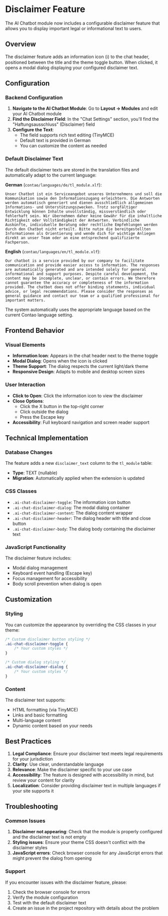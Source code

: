 # Disclaimer Feature

The AI Chatbot module now includes a configurable disclaimer feature that allows you to display important legal or informational text to users.

## Overview

The disclaimer feature adds an information icon (ℹ️) to the chat header, positioned between the title and the theme toggle button. When clicked, it opens a modal dialog displaying your configured disclaimer text.

## Configuration

### Backend Configuration

1. **Navigate to the AI Chatbot Module**: Go to **Layout → Modules** and edit your AI Chatbot module
2. **Find the Disclaimer Field**: In the "Chat Settings" section, you'll find the "Haftungsausschluss" (Disclaimer) field
3. **Configure the Text**: 
   - The field supports rich text editing (TinyMCE)
   - Default text is provided in German
   - You can customize the content as needed

### Default Disclaimer Text

The default disclaimer texts are stored in the translation files and automatically adapt to the current language:

**German** (`contao/languages/de/tl_module.xlf`):
```
Unser Chatbot ist ein Serviceangebot unseres Unternehmens und soll die Kommunikation sowie den Informationszugang erleichtern. Die Antworten werden automatisch generiert und dienen ausschließlich allgemeinen Informations- und Unterstützungszwecken. Trotz sorgfältiger Entwicklung können Inhalte unvollständig, missverständlich oder fehlerhaft sein. Wir übernehmen daher keine Gewähr für die inhaltliche Richtigkeit oder Vollständigkeit der Antworten. Verbindliche Auskünfte, individuelle Beratung oder rechtliche Empfehlungen werden durch den Chatbot nicht erteilt. Bitte nutze die bereitgestellten Informationen als Orientierung und wende dich für wichtige Anliegen direkt an unser Team oder an eine entsprechend qualifizierte Fachperson.
```

**English** (`contao/languages/en/tl_module.xlf`):
```
Our chatbot is a service provided by our company to facilitate communication and provide easier access to information. The responses are automatically generated and are intended solely for general informational and support purposes. Despite careful development, the content may be incomplete, unclear, or contain errors. We therefore cannot guarantee the accuracy or completeness of the information provided. The chatbot does not offer binding statements, individual advice, or legal recommendations. Please consider the responses as general guidance and contact our team or a qualified professional for important matters.
```

The system automatically uses the appropriate language based on the current Contao language setting.

## Frontend Behavior

### Visual Elements

- **Information Icon**: Appears in the chat header next to the theme toggle
- **Modal Dialog**: Opens when the icon is clicked
- **Theme Support**: The dialog respects the current light/dark theme
- **Responsive Design**: Adapts to mobile and desktop screen sizes

### User Interaction

- **Click to Open**: Click the information icon to view the disclaimer
- **Close Options**:
  - Click the X button in the top-right corner
  - Click outside the dialog
  - Press the Escape key
- **Accessibility**: Full keyboard navigation and screen reader support

## Technical Implementation

### Database Changes

The feature adds a new `disclaimer_text` column to the `tl_module` table:
- **Type**: TEXT (nullable)
- **Migration**: Automatically applied when the extension is updated

### CSS Classes

- `.ai-chat-disclaimer-toggle`: The information icon button
- `.ai-chat-disclaimer-dialog`: The modal dialog container
- `.ai-chat-disclaimer-content`: The dialog content wrapper
- `.ai-chat-disclaimer-header`: The dialog header with title and close button
- `.ai-chat-disclaimer-body`: The dialog body containing the disclaimer text

### JavaScript Functionality

The disclaimer feature includes:
- Modal dialog management
- Keyboard event handling (Escape key)
- Focus management for accessibility
- Body scroll prevention when dialog is open

## Customization

### Styling

You can customize the appearance by overriding the CSS classes in your theme:

```css
/* Custom disclaimer button styling */
.ai-chat-disclaimer-toggle {
    /* Your custom styles */
}

/* Custom dialog styling */
.ai-chat-disclaimer-dialog {
    /* Your custom styles */
}
```

### Content

The disclaimer text supports:
- HTML formatting (via TinyMCE)
- Links and basic formatting
- Multi-language content
- Dynamic content based on your needs

## Best Practices

1. **Legal Compliance**: Ensure your disclaimer text meets legal requirements for your jurisdiction
2. **Clarity**: Use clear, understandable language
3. **Relevance**: Make the disclaimer specific to your use case
4. **Accessibility**: The feature is designed with accessibility in mind, but review your content for clarity
5. **Localization**: Consider providing disclaimer text in multiple languages if your site supports it

## Troubleshooting

### Common Issues

1. **Disclaimer not appearing**: Check that the module is properly configured and the disclaimer text is not empty
2. **Styling issues**: Ensure your theme CSS doesn't conflict with the disclaimer styles
3. **JavaScript errors**: Check browser console for any JavaScript errors that might prevent the dialog from opening

### Support

If you encounter issues with the disclaimer feature, please:
1. Check the browser console for errors
2. Verify the module configuration
3. Test with the default disclaimer text
4. Create an issue in the project repository with details about the problem
